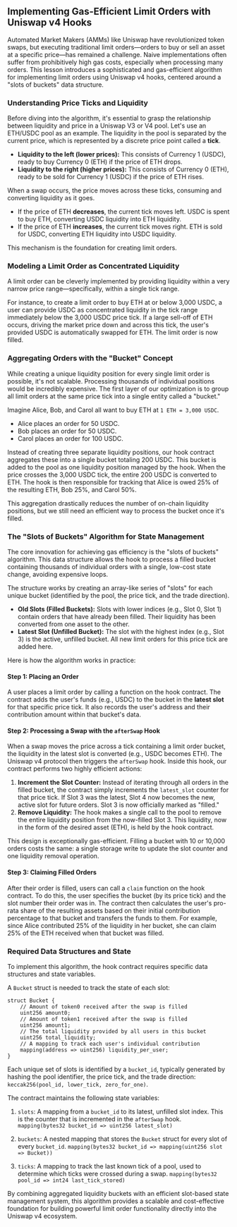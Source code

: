 ## Implementing Gas-Efficient Limit Orders with Uniswap v4 Hooks

Automated Market Makers (AMMs) like Uniswap have revolutionized token swaps, but executing traditional limit orders—orders to buy or sell an asset at a specific price—has remained a challenge. Naive implementations often suffer from prohibitively high gas costs, especially when processing many orders. This lesson introduces a sophisticated and gas-efficient algorithm for implementing limit orders using Uniswap v4 hooks, centered around a "slots of buckets" data structure.

### Understanding Price Ticks and Liquidity

Before diving into the algorithm, it's essential to grasp the relationship between liquidity and price in a Uniswap V3 or V4 pool. Let's use an ETH/USDC pool as an example. The liquidity in the pool is separated by the current price, which is represented by a discrete price point called a **tick**.

- **Liquidity to the left (lower prices):** This consists of Currency 1 (USDC), ready to buy Currency 0 (ETH) if the price of ETH drops.
- **Liquidity to the right (higher prices):** This consists of Currency 0 (ETH), ready to be sold for Currency 1 (USDC) if the price of ETH rises.

When a swap occurs, the price moves across these ticks, consuming and converting liquidity as it goes.

- If the price of ETH **decreases**, the current tick moves left. USDC is spent to buy ETH, converting USDC liquidity into ETH liquidity.
- If the price of ETH **increases**, the current tick moves right. ETH is sold for USDC, converting ETH liquidity into USDC liquidity.

This mechanism is the foundation for creating limit orders.

### Modeling a Limit Order as Concentrated Liquidity

A limit order can be cleverly implemented by providing liquidity within a very narrow price range—specifically, within a single tick range.

For instance, to create a limit order to buy ETH at or below 3,000 USDC, a user can provide USDC as concentrated liquidity in the tick range immediately below the 3,000 USDC price tick. If a large sell-off of ETH occurs, driving the market price down and across this tick, the user's provided USDC is automatically swapped for ETH. The limit order is now filled.

### Aggregating Orders with the "Bucket" Concept

While creating a unique liquidity position for every single limit order is possible, it's not scalable. Processing thousands of individual positions would be incredibly expensive. The first layer of our optimization is to group all limit orders at the same price tick into a single entity called a "bucket."

Imagine Alice, Bob, and Carol all want to buy ETH at `1 ETH = 3,000 USDC`.

- Alice places an order for 50 USDC.
- Bob places an order for 50 USDC.
- Carol places an order for 100 USDC.

Instead of creating three separate liquidity positions, our hook contract aggregates these into a single bucket totaling 200 USDC. This bucket is added to the pool as one liquidity position managed by the hook. When the price crosses the 3,000 USDC tick, the entire 200 USDC is converted to ETH. The hook is then responsible for tracking that Alice is owed 25% of the resulting ETH, Bob 25%, and Carol 50%.

This aggregation drastically reduces the number of on-chain liquidity positions, but we still need an efficient way to process the bucket once it's filled.

### The "Slots of Buckets" Algorithm for State Management

The core innovation for achieving gas efficiency is the "slots of buckets" algorithm. This data structure allows the hook to process a filled bucket containing thousands of individual orders with a single, low-cost state change, avoiding expensive loops.

The structure works by creating an array-like series of "slots" for each unique bucket (identified by the pool, the price tick, and the trade direction).

- **Old Slots (Filled Buckets):** Slots with lower indices (e.g., Slot 0, Slot 1) contain orders that have already been filled. Their liquidity has been converted from one asset to the other.
- **Latest Slot (Unfilled Bucket):** The slot with the highest index (e.g., Slot 3) is the active, unfilled bucket. All new limit orders for this price tick are added here.

Here is how the algorithm works in practice:

#### Step 1: Placing an Order

A user places a limit order by calling a function on the hook contract. The contract adds the user's funds (e.g., USDC) to the bucket in the **latest slot** for that specific price tick. It also records the user's address and their contribution amount within that bucket's data.

#### Step 2: Processing a Swap with the `afterSwap` Hook

When a swap moves the price across a tick containing a limit order bucket, the liquidity in the latest slot is converted (e.g., USDC becomes ETH). The Uniswap v4 protocol then triggers the `afterSwap` hook. Inside this hook, our contract performs two highly efficient actions:

1.  **Increment the Slot Counter:** Instead of iterating through all orders in the filled bucket, the contract simply increments the `latest_slot` counter for that price tick. If Slot 3 was the latest, Slot 4 now becomes the new, active slot for future orders. Slot 3 is now officially marked as "filled."
2.  **Remove Liquidity:** The hook makes a single call to the pool to remove the entire liquidity position from the now-filled Slot 3. This liquidity, now in the form of the desired asset (ETH), is held by the hook contract.

This design is exceptionally gas-efficient. Filling a bucket with 10 or 10,000 orders costs the same: a single storage write to update the slot counter and one liquidity removal operation.

#### Step 3: Claiming Filled Orders

After their order is filled, users can call a `claim` function on the hook contract. To do this, the user specifies the bucket (by its price tick) and the slot number their order was in. The contract then calculates the user's pro-rata share of the resulting assets based on their initial contribution percentage to that bucket and transfers the funds to them. For example, since Alice contributed 25% of the liquidity in her bucket, she can claim 25% of the ETH received when that bucket was filled.

### Required Data Structures and State

To implement this algorithm, the hook contract requires specific data structures and state variables.

A `Bucket` struct is needed to track the state of each slot:

```solidity
struct Bucket {
    // Amount of token0 received after the swap is filled
    uint256 amount0;
    // Amount of token1 received after the swap is filled
    uint256 amount1;
    // The total liquidity provided by all users in this bucket
    uint256 total_liquidity;
    // A mapping to track each user's individual contribution
    mapping(address => uint256) liquidity_per_user;
}
```

Each unique set of slots is identified by a `bucket_id`, typically generated by hashing the pool identifier, the price tick, and the trade direction: `keccak256(pool_id, lower_tick, zero_for_one)`.

The contract maintains the following state variables:

1.  `slots`: A mapping from a `bucket_id` to its latest, unfilled slot index. This is the counter that is incremented in the `afterSwap` hook.
    `mapping(bytes32 bucket_id => uint256 latest_slot)`

2.  `buckets`: A nested mapping that stores the `Bucket` struct for every slot of every `bucket_id`.
    `mapping(bytes32 bucket_id => mapping(uint256 slot => Bucket))`

3.  `ticks`: A mapping to track the last known tick of a pool, used to determine which ticks were crossed during a swap.
    `mapping(bytes32 pool_id => int24 last_tick_stored)`

By combining aggregated liquidity buckets with an efficient slot-based state management system, this algorithm provides a scalable and cost-effective foundation for building powerful limit order functionality directly into the Uniswap v4 ecosystem.

